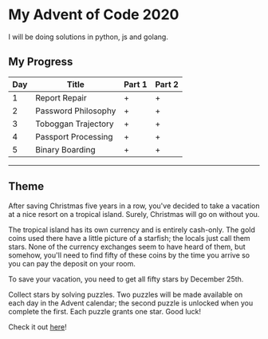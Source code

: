 # My Advent of Code 2020

I will be doing solutions in python, js and golang.

## My Progress

| Day | Title | Part 1 | Part 2 |
|---|---|---|---|
| 1 | Report Repair | + | + |
| 2 | Password Philosophy | + | + |
| 3 | Toboggan Trajectory | + | + |
| 4 | Passport Processing | + | + |
| 5 | Binary Boarding | + | + |

----

## Theme

After saving Christmas five years in a row, you've decided to take a vacation at a nice resort on a tropical island. Surely, Christmas will go on without you.

The tropical island has its own currency and is entirely cash-only. The gold coins used there have a little picture of a starfish; the locals just call them stars. None of the currency exchanges seem to have heard of them, but somehow, you'll need to find fifty of these coins by the time you arrive so you can pay the deposit on your room.

To save your vacation, you need to get all fifty stars by December 25th.

Collect stars by solving puzzles. Two puzzles will be made available on each day in the Advent calendar; the second puzzle is unlocked when you complete the first. Each puzzle grants one star. Good luck!

Check it out [here](https://adventofcode.com/2020)!